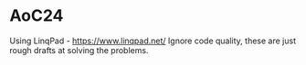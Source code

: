 # AoC24

Using LinqPad - https://www.linqpad.net/
Ignore code quality, these are just rough drafts at solving the problems. 
